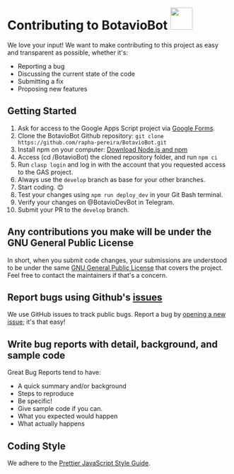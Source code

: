 # Contributing to BotavioBot <img src="https://i.ibb.co/pXhChFY/151ac49a-3151-432c-9e3b-5f6e02108afc.png" width="50">

We love your input! We want to make contributing to this project as easy and transparent as possible, whether it's:

- Reporting a bug
- Discussing the current state of the code
- Submitting a fix
- Proposing new features

## Getting Started

1. Ask for access to the Google Apps Script project via [Google Forms](#).
2. Clone the BotavioBot Github repository: `git clone https://github.com/rapha-pereira/BotavioBot.git`
3. Install npm on your computer: [Download Node.js and npm](https://nodejs.org/en/download/)
4. Access (cd /BotavioBot) the cloned repository folder, and run `npm ci`
5. Run `clasp login` and log in with the account that you requested access to the GAS project.
6. Always use the `develop` branch as base for your other branches.
7. Start coding. 😊
8. Test your changes using `npm run deploy_dev` in your Git Bash terminal.
9. Verify your changes on @BotavioDevBot in Telegram.
10. Submit your PR to the `develop` branch.

## Any contributions you make will be under the GNU General Public License

In short, when you submit code changes, your submissions are understood to be under the same [GNU General Public License](https://www.gnu.org/licenses/gpl-3.0.en.html) that covers the project. Feel free to contact the maintainers if that's a concern.

## Report bugs using Github's [issues](https://github.com/rapha-pereira/BotavioBot/issues)

We use GitHub issues to track public bugs. Report a bug by [opening a new issue](https://github.com/yourusername/BotavioBot/issues/new); it's that easy!

## Write bug reports with detail, background, and sample code

Great Bug Reports tend to have:

- A quick summary and/or background
- Steps to reproduce
- Be specific!
- Give sample code if you can.
- What you expected would happen
- What actually happens

## Coding Style

We adhere to the [Prettier JavaScript Style Guide](https://prettier.io/docs/en/).
